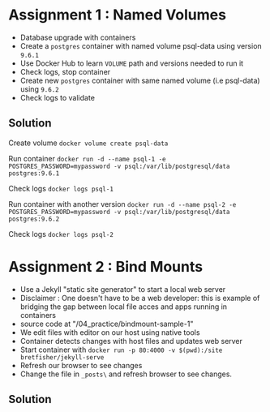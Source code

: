 # Assignment 1 : Named Volumes

- Database upgrade with containers
- Create a ```postgres``` container with named volume psql-data using version ```9.6.1```
- Use Docker Hub to learn ```VOLUME``` path and versions needed to run it
- Check logs, stop container
- Create new ```postgres``` container with same named volume (i.e psql-data) using ```9.6.2```
- Check logs to validate


## Solution 

Create volume
```docker volume create psql-data```

Run container 
```docker run -d --name psql-1 -e POSTGRES_PASSWORD=mypassword -v psql:/var/lib/postgresql/data postgres:9.6.1```

Check logs 
```docker logs psql-1```

Run container with another version 
```docker run -d --name psql-2 -e POSTGRES_PASSWORD=mypassword -v psql:/var/lib/postgresql/data postgres:9.6.2```

Check logs 
```docker logs psql-2```

# Assignment 2 : Bind Mounts
- Use a Jekyll "static site generator" to start a local web server
- Disclaimer : One doesn't have to be a web developer: this is example of bridging the gap between local file acces and apps running in containers
- source code at "/04_practice/bindmount-sample-1"
- We edit files with editor on our host using native tools
- Container detects changes with host files and updates web server
- Start container with 
```docker run -p 80:4000 -v $(pwd):/site bretfisher/jekyll-serve```
- Refresh our browser to see changes
- Change the file in ```_posts\``` and refresh browser to see changes. 


## Solution 
